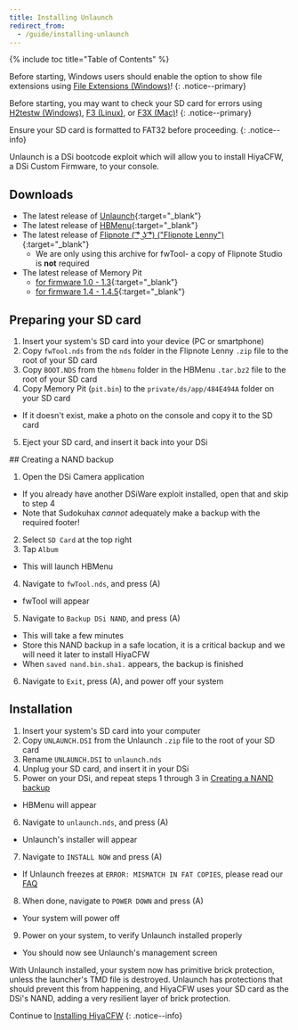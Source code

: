 ```yaml
---
title: Installing Unlaunch
redirect_from:
  - /guide/installing-unlaunch
---
```


{% include toc title="Table of Contents" %}

Before starting, Windows users should enable the option to show file extensions using [File Extensions (Windows)](file-extensions-(windows))!
{: .notice--primary}

Before starting, you may want to check your SD card for errors using [H2testw (Windows)](h2testw-(windows)), [F3 (Linux)](f3-(linux)), or [F3X (Mac)](f3x-(mac))!
{: .notice--primary}

Ensure your SD card is formatted to FAT32 before proceeding.
{: .notice--info}

Unlaunch is a DSi bootcode exploit which will allow you to install HiyaCFW, a DSi Custom Firmware, to your console.
## Downloads
- The latest release of [Unlaunch](https://problemkaputt.de/unlaunch.zip){:target="_blank"}
- The latest release of [HBMenu](https://github.com/devkitPro/nds-hb-menu/releases/){:target="_blank"}
- The latest release of [Flipnote ( ͡° ͜ʖ ͡°) ("Flipnote Lenny")](https://davejmurphy.com/͡-͜ʖ-͡/){:target="_blank"}
  - We are only using this archive for fwTool- a copy of Flipnote Studio is **not** required
- The latest release of Memory Pit
  - [for firmware 1.0 - 1.3](https://github.com/emiyl/dsi.cfw.guide/raw/master/assets/files/memory_pit/256/pit.bin){:target="_blank"}
  - [for firmware 1.4 - 1.4.5](https://github.com/emiyl/dsi.cfw.guide/raw/master/assets/files/memory_pit/768_1024/pit.bin){:target="_blank"}

## Preparing your SD card

1. Insert your system's SD card into your device (PC or smartphone)
2. Copy `fwTool.nds` from the `nds` folder in the Flipnote Lenny `.zip` file to the root of your SD card
3. Copy `BOOT.NDS` from the `hbmenu` folder in the HBMenu `.tar.bz2` file to the root of your SD card
4. Copy Memory Pit (`pit.bin`) to the `private/ds/app/484E494A` folder on your SD card
  - If it doesn't exist, make a photo on the console and copy it to the SD card
5. Eject your SD card, and insert it back into your DSi

<a name="creating-a-nand-backup"/>
## Creating a NAND backup

1. Open the DSi Camera application
  - If you already have another DSiWare exploit installed, open that and skip to step 4
  - Note that Sudokuhax *cannot* adequately make a backup with the required footer!
2. Select `SD Card` at the top right
3. Tap `Album`
  - This will launch HBMenu
4. Navigate to `fwTool.nds`, and press (A)
  - fwTool will appear
5. Navigate to `Backup DSi NAND`, and press (A)
  - This will take a few minutes
  - Store this NAND backup in a safe location, it is a critical backup and we will need it later to install HiyaCFW
  - When `saved nand.bin.sha1.` appears, the backup is finished
6. Navigate to `Exit`, press (A), and power off your system

## Installation
1. Insert your system's SD card into your computer
2. Copy `UNLAUNCH.DSI` from the Unlaunch `.zip` file to the root of your SD card
3. Rename `UNLAUNCH.DSI` to `unlaunch.nds`
4. Unplug your SD card, and insert it in your DSi
5. Power on your DSi, and repeat steps 1 through 3 in
[Creating a NAND backup](#creating-a-nand-backup)
  - HBMenu will appear
6. Navigate to `unlaunch.nds`, and press (A)
  - Unlaunch's installer will appear
7. Navigate to `INSTALL NOW` and press (A)
  - If Unlaunch freezes at `ERROR: MISMATCH IN FAT COPIES`, please read our [FAQ](/help/faq)
8. When done, navigate to `POWER DOWN` and press (A)
  - Your system will power off
9. Power on your system, to verify Unlaunch installed properly
  - You should now see Unlaunch's management screen

With Unlaunch installed, your system now has primitive brick protection, unless the launcher's TMD file is destroyed. Unlaunch has protections that should prevent this from happening, and HiyaCFW uses your SD card as the DSi's NAND, adding a very resilient layer of brick protection.

Continue to [Installing HiyaCFW](installing-hiyacfw)
{: .notice--info}
